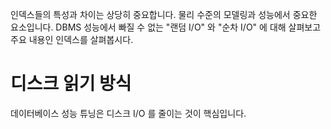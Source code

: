 인덱스들의 특성과 차이는 상당히 중요합니다. 물리 수준의 모델링과 성능에서 중요한 요소입니다. DBMS 성능에서 빠질 수 없는 "랜덤 I/O" 와 "순차 I/O" 에 대해 살펴보고 주요 내용인 인덱스를 살펴봅시다.

# 디스크 읽기 방식
데이터베이스 성능 튜닝은 디스크 I/O 를 줄이는 것이 핵심입니다.


<!--stackedit_data:
eyJoaXN0b3J5IjpbLTEwMDM1MDYyNDIsLTQ3NzAxNjA1MywxOT
AyOTA1MDE0XX0=
-->